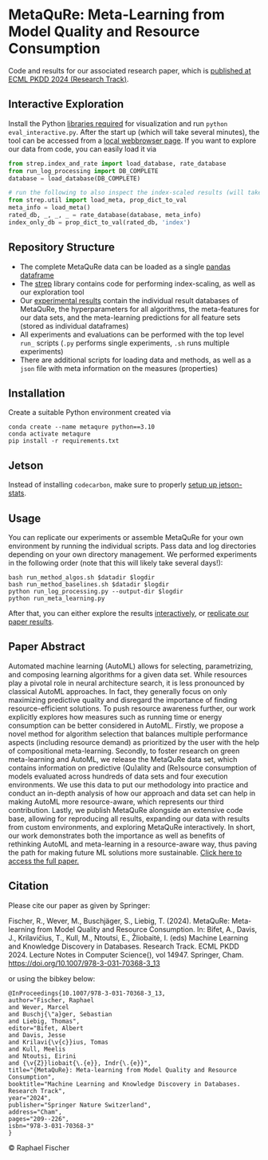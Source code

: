 # MetaQuRe: Meta-Learning from Model Quality and Resource Consumption

Code and results for our associated research paper, which is [published at ECML PKDD 2024 (Research Track)](https://link.springer.com/chapter/10.1007/978-3-031-70368-3_13).

## Interactive Exploration
Install the Python [libraries required](./requirements.txt) for visualization and run `python eval_interactive.py`. 
After the start up (which will take several minutes), the tool can be accessed from a [local webbrowser page](http://localhost:8888/).
If you want to explore our data from code, you can easily load it via
```python
from strep.index_and_rate import load_database, rate_database
from run_log_processing import DB_COMPLETE
database = load_database(DB_COMPLETE)

# run the following to also inspect the index-scaled results (will take some time)
from strep.util import load_meta, prop_dict_to_val
meta_info = load_meta()
rated_db, _, _, _ = rate_database(database, meta_info)
index_only_db = prop_dict_to_val(rated_db, 'index')
```

## Repository Structure
- The complete MetaQuRe data can be loaded as a single [pandas dataframe](./exp_results/databases/metaqure.pkl)
- The [strep](./strep) library contains code for performing index-scaling, as well as our exploration tool
- Our [experimental results](./exp_results) contain the individual result databases of MetaQuRe, the hyperparameters for all algorithms, the meta-features for our data sets, and the meta-learning predictions for all feature sets (stored as individual dataframes)
- All experiments and evaluations can be performed with the top level `run_` scripts (`.py` performs single experiments, `.sh` runs multiple experiments)
- There are additional scripts for loading data and methods, as well as a `json` file with meta information on the measures (properties)

## Installation
Create a suitable Python environment created via

```
conda create --name metaqure python==3.10
conda activate metaqure
pip install -r requirements.txt
```

## Jetson
Instead of installing `codecarbon`, make sure to properly [setup up jetson-stats](https://github.com/rbonghi/jetson_stats).

## Usage
You can replicate our experiments or assemble MetaQuRe for your own environment by running the individual scripts. Pass data and log directories depending on your own directory management. We performed experiments in the following order (note that this will likely take several days!):
```
bash run_method_algos.sh $datadir $logdir
bash run_method_baselines.sh $datadir $logdir
python run_log_processing.py --output-dir $logdir
python run_meta_learning.py
```
After that, you can either explore the results [interactively](./eval_interactive.py), or [replicate our paper results](./eval_paper_results.py).

## Paper Abstract
Automated machine learning (AutoML) allows for selecting, parametrizing, and composing learning algorithms for a given data set. While resources play a pivotal role in neural architecture search, it is less pronounced by classical AutoML approaches. In fact, they generally focus on only maximizing predictive quality and disregard the importance of finding resource-efficient solutions. To push resource awareness further, our work explicitly explores how measures such as running time or energy consumption can be better considered in AutoML. Firstly, we propose a novel method for algorithm selection that balances multiple performance aspects (including resource demand) as prioritized by the user with the help of compositional meta-learning. Secondly, to foster research on green meta-learning and AutoML, we release the MetaQuRe data set, which contains information on predictive (Qu)ality and (Re)source consumption of models evaluated across hundreds of data sets and four execution environments. We use this data to put our methodology into practice and conduct an in-depth analysis of how our approach and data set can help in making AutoML more resource-aware, which represents our third contribution. Lastly, we publish MetaQuRe alongside an extensive code base, allowing for reproducing all results, expanding our data with results from custom environments, and exploring MetaQuRe interactively. In short, our work demonstrates both the importance as well as benefits of rethinking AutoML and meta-learning in a resource-aware way, thus paving the path for making future ML solutions more sustainable. [Click here to access the full paper.](https://link.springer.com/chapter/10.1007/978-3-031-70368-3_13)

## Citation
Please cite our paper as given by Springer:

Fischer, R., Wever, M., Buschjäger, S., Liebig, T. (2024). MetaQuRe: Meta-learning from Model Quality and Resource Consumption. In: Bifet, A., Davis, J., Krilavičius, T., Kull, M., Ntoutsi, E., Žliobaitė, I. (eds) Machine Learning and Knowledge Discovery in Databases. Research Track. ECML PKDD 2024. Lecture Notes in Computer Science(), vol 14947. Springer, Cham. https://doi.org/10.1007/978-3-031-70368-3_13

or using the bibkey below:
```
@InProceedings{10.1007/978-3-031-70368-3_13,
author="Fischer, Raphael
and Wever, Marcel
and Buschj{\"a}ger, Sebastian
and Liebig, Thomas",
editor="Bifet, Albert
and Davis, Jesse
and Krilavi{\v{c}}ius, Tomas
and Kull, Meelis
and Ntoutsi, Eirini
and {\v{Z}}liobait{\.{e}}, Indr{\.{e}}",
title="{MetaQuRe}: Meta-learning from Model Quality and Resource Consumption",
booktitle="Machine Learning and Knowledge Discovery in Databases. Research Track",
year="2024",
publisher="Springer Nature Switzerland",
address="Cham",
pages="209--226",
isbn="978-3-031-70368-3"
}
```

© Raphael Fischer


